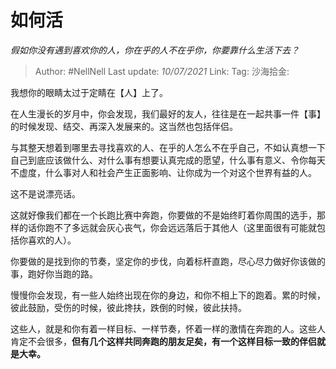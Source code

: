 # 如何活
*假如你没有遇到喜欢你的人，你在乎的人不在乎你，你要靠什么生活下去？*

> Author: #NellNell
> Last update: *10/07/2021*
> Link:
> Tag:
> 沙海拾金:

我想你的眼睛太过于定睛在【人】上了。

在人生漫长的岁月中，你会发现，我们最好的友人，往往是在一起共事一件【事】的时候发现、结交、再深入发展来的。这当然也包括伴侣。

与其整天想着到哪里去寻找喜欢的人、在乎的人怎么不在乎自己，不如认真想一下自己到底应该做什么、对什么事有想要认真完成的愿望，什么事有意义、令你每天不虚度，什么事对人和社会产生正面影响、让你成为一个对这个世界有益的人。

这不是说漂亮话。

这就好像我们都在一个长跑比赛中奔跑，你要做的不是始终盯着你周围的选手，那样的话你跑不了多远就会灰心丧气，你会远远落后于其他人（这里面很有可能就包括你喜欢的人）。

你要做的是找到你的节奏，坚定你的步伐，向着标杆直跑，尽心尽力做好你该做的事，跑好你当跑的路。

慢慢你会发现，有一些人始终出现在你的身边，和你不相上下的跑着。累的时候，彼此鼓励，受伤的时候，彼此搀扶，跌倒的时候，彼此扶持。

这些人，就是和你有着一样目标、一样节奏，怀着一样的激情在奔跑的人。这些人肯定不会很多，**但有几个这样共同奔跑的朋友足矣，有一个这样目标一致的伴侣就是大幸。**
